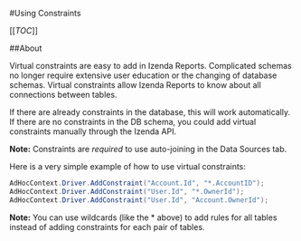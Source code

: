 #Using Constraints

[[_TOC_]]

##About

Virtual constraints are easy to add in Izenda Reports. Complicated schemas no longer require extensive user education or the changing of database schemas. Virtual constraints allow Izenda Reports to know about all connections between tables. 

If there are already constraints in the database, this will work automatically.  If there are no constraints in the DB schema, you could add virtual constraints manually through the Izenda API.

**Note:** Constraints are *required* to use auto-joining in the Data Sources tab.

Here is a very simple example of how to use virtual constraints:

```csharp
AdHocContext.Driver.AddConstraint("Account.Id", "*.AccountID");
AdHocContext.Driver.AddConstraint("User.Id", "*.OwnerId");
AdHocContext.Driver.AddConstraint("User.Id", "Account.OwnerId");
```

**Note:** You can use wildcards (like the * above) to add rules for all tables instead of adding constraints for each pair of tables. 